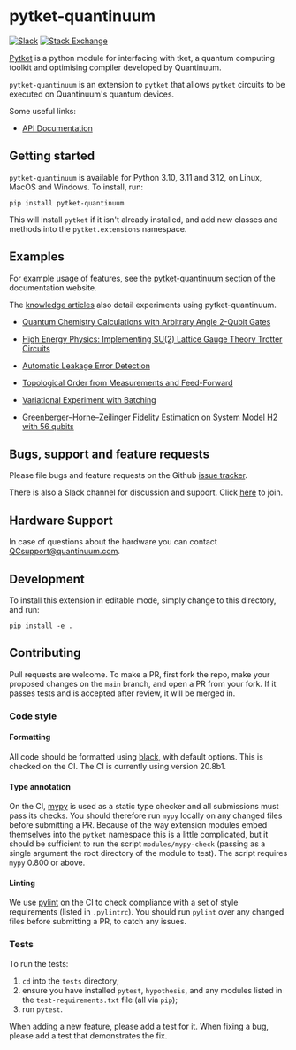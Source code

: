# pytket-quantinuum

[![Slack](https://img.shields.io/badge/Slack-4A154B?style=for-the-badge&logo=slack&logoColor=white)](https://tketusers.slack.com/join/shared_invite/zt-18qmsamj9-UqQFVdkRzxnXCcKtcarLRA#)
[![Stack Exchange](https://img.shields.io/badge/StackExchange-%23ffffff.svg?style=for-the-badge&logo=StackExchange)](https://quantumcomputing.stackexchange.com/tags/pytket)

[Pytket](https://docs.quantinuum.com/tket/api-docs/index.html) is a python module for interfacing
with tket, a quantum computing toolkit and optimising compiler developed by Quantinuum.

`pytket-quantinuum` is an extension to `pytket` that allows `pytket` circuits to
be executed on Quantinuum's quantum devices.

Some useful links:
- [API Documentation](https://docs.quantinuum.com/tket/extensions/pytket-quantinuum/)

## Getting started

`pytket-quantinuum` is available for Python 3.10, 3.11 and 3.12, on Linux, MacOS
and Windows. To install, run:

```shell
pip install pytket-quantinuum
```

This will install `pytket` if it isn't already installed, and add new classes
and methods into the `pytket.extensions` namespace.

## Examples

For example usage of features, see the [pytket-quantinuum section](https://docs.quantinuum.com/h-series/trainings/getting_started/pytket_quantinuum/pytket_quantinuum.html) of the documentation website.

The [knowledge articles](https://docs.quantinuum.com/h-series/trainings/knowledge_articles/ka_index.html) also detail experiments using pytket-quantinuum.

* [Quantum Chemistry Calculations with Arbitrary Angle 2-Qubit Gates](https://docs.quantinuum.com/h-series/trainings/knowledge_articles/Quantinuum_chemistry_chemically_aware_ucc.html)

* [High Energy Physics: Implementing SU(2) Lattice Gauge Theory Trotter Circuits](https://docs.quantinuum.com/h-series/trainings/knowledge_articles/Quantinuum_high_energy_physics_experiment.html)

* [Automatic Leakage Error Detection](https://docs.quantinuum.com/h-series/trainings/knowledge_articles/Quantinuum_leakage_detection.html)

* [Topological Order from Measurements and Feed-Forward](https://docs.quantinuum.com/h-series/trainings/knowledge_articles/Quantinuum_toric_code.html)

* [Variational Experiment with Batching](https://docs.quantinuum.com/h-series/trainings/knowledge_articles/Quantinuum_variational_experiment_with_batching.html)

* [Greenberger–Horne–Zeilinger Fidelity Estimation on System Model H2 with 56 qubits](https://docs.quantinuum.com/h-series/trainings/knowledge_articles/Quantinuum_n56_ghz_state_fidelity.html)

## Bugs, support and feature requests

Please file bugs and feature requests on the Github
[issue tracker](https://github.com/CQCL/pytket-quantinuum/issues).

There is also a Slack channel for discussion and support. Click [here](https://tketusers.slack.com/join/shared_invite/zt-18qmsamj9-UqQFVdkRzxnXCcKtcarLRA#/shared-invite/email) to join.

## Hardware Support

In case of questions about the hardware you can contact QCsupport@quantinuum.com.

## Development

To install this extension in editable mode, simply change to this directory, and run:

```shell
pip install -e .
```

## Contributing

Pull requests are welcome. To make a PR, first fork the repo, make your proposed
changes on the `main` branch, and open a PR from your fork. If it passes
tests and is accepted after review, it will be merged in.

### Code style

#### Formatting

All code should be formatted using
[black](https://black.readthedocs.io/en/stable/), with default options. This is
checked on the CI. The CI is currently using version 20.8b1.

#### Type annotation

On the CI, [mypy](https://mypy.readthedocs.io/en/stable/) is used as a static
type checker and all submissions must pass its checks. You should therefore run
`mypy` locally on any changed files before submitting a PR. Because of the way
extension modules embed themselves into the `pytket` namespace this is a little
complicated, but it should be sufficient to run the script `modules/mypy-check`
(passing as a single argument the root directory of the module to test). The
script requires `mypy` 0.800 or above.

#### Linting

We use [pylint](https://pypi.org/project/pylint/) on the CI to check compliance
with a set of style requirements (listed in `.pylintrc`). You should run
`pylint` over any changed files before submitting a PR, to catch any issues.

### Tests

To run the tests:

1. `cd` into the `tests` directory;
2. ensure you have installed `pytest`, `hypothesis`, and any modules listed in
the `test-requirements.txt` file (all via `pip`);
3. run `pytest`.

When adding a new feature, please add a test for it. When fixing a bug, please
add a test that demonstrates the fix.
